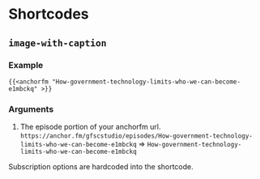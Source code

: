 # Shortcodes

## `image-with-caption`

### Example

```
{{<anchorfm "How-government-technology-limits-who-we-can-become-e1mbckq" >}}
```

### Arguments

1. The episode portion of your anchorfm url. `https://anchor.fm/gfscstudio/episodes/How-government-technology-limits-who-we-can-become-e1mbckq` => `How-government-technology-limits-who-we-can-become-e1mbckq` 

Subscription options are hardcoded into the shortcode.

